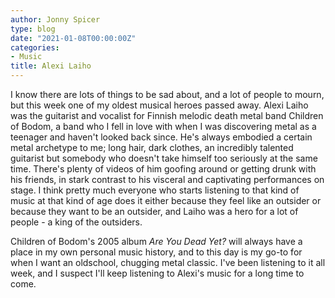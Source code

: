 ```yaml
---
author: Jonny Spicer
type: blog
date: "2021-01-08T00:00:00Z"
categories:
- Music
title: Alexi Laiho
---
```

I know there are lots of things to be sad about, and a lot of people to mourn, but this week one of my oldest musical heroes passed away. Alexi Laiho was the guitarist and vocalist
for Finnish melodic death metal band Children of Bodom, a band who I fell in love with when I was discovering metal as a teenager and haven't looked back since. He's always embodied
a certain metal archetype to me; long hair, dark clothes, an incredibly talented guitarist but somebody who doesn't take himself too seriously at the same time. There's plenty of
videos of him goofing around or getting drunk with his friends, in stark contrast to his visceral and captivating performances on stage. I think pretty much everyone who starts
listening to that kind of music at that kind of age does it either because they feel like an outsider or because they want to be an outsider, and Laiho was a hero for a lot of people -
a king of the outsiders.

Children of Bodom's 2005 album *Are You Dead Yet?* will always have a place in my own personal music history, and to this day is my go-to for when I want an oldschool, chugging metal
classic. I've been listening to it all week, and I suspect I'll keep listening to Alexi's music for a long time to come.
